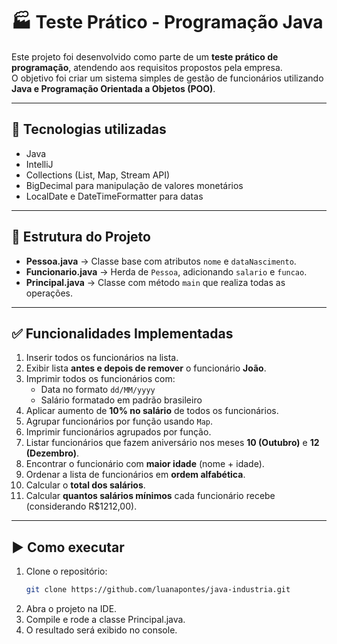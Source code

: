 # 🏭 Teste Prático - Programação Java

Este projeto foi desenvolvido como parte de um **teste prático de programação**, atendendo aos requisitos propostos pela empresa.  
O objetivo foi criar um sistema simples de gestão de funcionários utilizando **Java e Programação Orientada a Objetos (POO)**.

---

## 🚀 Tecnologias utilizadas
- Java 
- IntelliJ
- Collections (List, Map, Stream API)
- BigDecimal para manipulação de valores monetários
- LocalDate e DateTimeFormatter para datas

---

## 📌 Estrutura do Projeto
- **Pessoa.java** → Classe base com atributos `nome` e `dataNascimento`.  
- **Funcionario.java** → Herda de `Pessoa`, adicionando `salario` e `funcao`.  
- **Principal.java** → Classe com método `main` que realiza todas as operações.

---

## ✅ Funcionalidades Implementadas
1. Inserir todos os funcionários na lista.  
2. Exibir lista **antes e depois de remover** o funcionário **João**.  
3. Imprimir todos os funcionários com:
   - Data no formato `dd/MM/yyyy`
   - Salário formatado em padrão brasileiro  
4. Aplicar aumento de **10% no salário** de todos os funcionários.  
5. Agrupar funcionários por função usando `Map`.  
6. Imprimir funcionários agrupados por função.  
7. Listar funcionários que fazem aniversário nos meses **10 (Outubro)** e **12 (Dezembro)**.  
8. Encontrar o funcionário com **maior idade** (nome + idade).  
9. Ordenar a lista de funcionários em **ordem alfabética**.  
10. Calcular o **total dos salários**.  
11. Calcular **quantos salários mínimos** cada funcionário recebe (considerando R$1212,00).  

---

## ▶️ Como executar
1. Clone o repositório:
   ```bash
   git clone https://github.com/luanapontes/java-industria.git

2. Abra o projeto na IDE.
3. Compile e rode a classe Principal.java.
4. O resultado será exibido no console.
